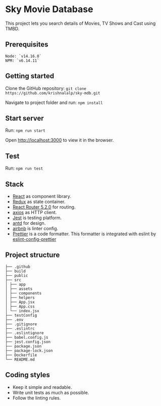 # Sky Movie Database

This project lets you search details of Movies, TV Shows and Cast using TMBD.

## Prerequisites

    Node: `v14.16.0`
    NPM: `v6.14.11`

## Getting started

Clone the GitHub repository: `git clone https://github.com/krishnalalp/sky-mdb.git`

Navigate to project folder and run: `npm install`

## Start server

Run: `npm run start`

Open [http://localhost:3000](http://localhost:3000) to view it in the browser.

## Test

Run: `npm run test`

## Stack

- [React](https://facebook.github.io/react/) as component library.
- [Redux](http://redux.js.org/) as state container.
- [React Router 5.2.0](https://github.com/ReactTraining/react-router) for routing.
- [axios](https://www.npmjs.com/package/axios) as HTTP client.
- [Jest](https://facebook.github.io/jest/) is testing platform.
- [antd](https://www.npmjs.com/package/antd) for design.
- [airbnb](https://www.npmjs.com/package/eslint-config-airbnb) is linter config.
- [Prettier](https://github.com/prettier/prettier) is a code formatter.
  This formatter is integrated with eslint by [eslint-config-prettier](https://github.com/prettier/eslint-config-prettier)

## Project structure

```
├── .github
├── build
├── public
├── src
│ ├── app
│ ├── assets
│ ├── components
│ ├── helpers
│ ├── App.jsx
│ ├── App.css
│ └── index.jsx
├── testConfig
├── .env
├── .gitignore
├── .eslintrc
├── .eslintignore
├── babel.config.js
├── jest.config.json
├── package.json
├── package-lock.json
├── Dockerfile
└── README.md
```

## Coding styles

- Keep it simple and readable.
- Write unit tests as much as possible.
- Follow the linting rules.
